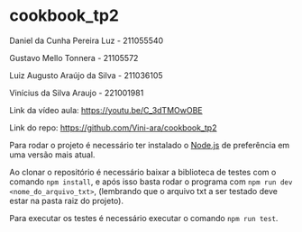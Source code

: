 # cookbook_tp2

Daniel da Cunha Pereira Luz - 211055540

Gustavo Mello Tonnera - 21105572

Luiz Augusto Araújo da Silva - 211036105

Vinícius da Silva Araujo - 221001981

Link da vídeo aula: https://youtu.be/C_3dTMOwOBE

Link do repo: https://github.com/Vini-ara/cookbook_tp2

Para rodar o projeto é necessário ter instalado o [Node.js](https://nodejs.org/en) de preferência em uma versão mais atual.

Ao clonar o repositório é necessário baixar a biblioteca de testes com o comando `npm install`, e após isso basta rodar o programa com `npm run dev <nome_do_arquivo_txt>`, (lembrando que o arquivo txt a ser testado deve estar na pasta raiz do projeto).

Para executar os testes é necessário executar o comando `npm run test`.
